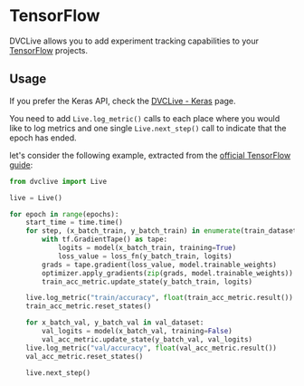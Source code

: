 # TensorFlow

DVCLive allows you to add experiment tracking capabilities to your
[TensorFlow](https://www.tensorflow.org/) projects.

## Usage

<admon type="tip">

If you prefer the Keras API, check the
[DVCLive - Keras](/doc/dvclive/ml-frameworks/keras) page.

</admon>

You need to add `Live.log_metric()` calls to each place where you would like to
log metrics and one single `Live.next_step()` call to indicate that the epoch
has ended.

let's consider the following example, extracted from the
[official TensorFlow guide](https://www.tensorflow.org/guide/keras/writing_a_training_loop_from_scratch):

```python
from dvclive import Live

live = Live()

for epoch in range(epochs):
    start_time = time.time()
    for step, (x_batch_train, y_batch_train) in enumerate(train_dataset):
        with tf.GradientTape() as tape:
            logits = model(x_batch_train, training=True)
            loss_value = loss_fn(y_batch_train, logits)
        grads = tape.gradient(loss_value, model.trainable_weights)
        optimizer.apply_gradients(zip(grads, model.trainable_weights))
        train_acc_metric.update_state(y_batch_train, logits)

    live.log_metric("train/accuracy", float(train_acc_metric.result())
    train_acc_metric.reset_states()

    for x_batch_val, y_batch_val in val_dataset:
        val_logits = model(x_batch_val, training=False)
        val_acc_metric.update_state(y_batch_val, val_logits)
    live.log_metric("val/accuracy", float(val_acc_metric.result())
    val_acc_metric.reset_states()

    live.next_step()
```
